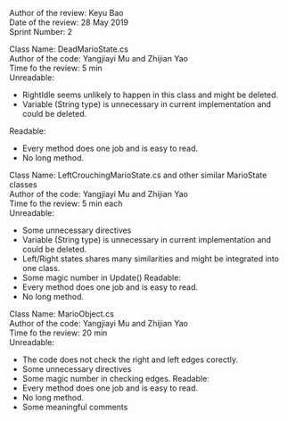 Author of the review: Keyu Bao  
Date of the review: 28 May 2019  
Sprint Number: 2  

Class Name: DeadMarioState.cs  
Author of the code: Yangjiayi Mu and Zhijian Yao  
Time fo the review: 5 min  
Unreadable:  
* RightIdle seems unlikely to happen in this class and might be deleted.
* Variable (String type) is unnecessary in current implementation and could be deleted.

Readable:  
* Every method does one job and is easy to read.
* No long method.

Class Name: LeftCrouchingMarioState.cs and other similar MarioState classes  
Author of the code: Yangjiayi Mu and Zhijian Yao  
Time fo the review: 5 min each  
Unreadable:  
* Some unnecessary directives
* Variable (String type) is unnecessary in current implementation and could be deleted.  
* Left/Right states shares many similarities and might be integrated into one class.
* Some magic number in Update()
Readable:  
* Every method does one job and is easy to read.
* No long method.


Class Name: MarioObject.cs  
Author of the code: Yangjiayi Mu and Zhijian Yao  
Time fo the review: 20 min  
Unreadable:  
* The code does not check the right and left edges corectly.
* Some unnecessary directives
* Some magic number in checking edges.
Readable:  
* Every method does one job and is easy to read.
* No long method.
* Some meaningful comments


